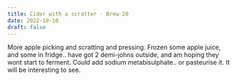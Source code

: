 ```yaml
---
title: Cider with a scratter - Brew 20 
date: 2022-10-10
draft: false 
---
```


<!-- [![pot](/images/2022-10-02/1.jpg "scratter")](/images/2022-10-02/1.jpg) -->

More apple picking and scratting and pressing. Frozen some apple juice, and some in fridge.. have got 2 demi-johns outside, and am hoping they wont start to ferment. Could add sodium metabisulphate.. or pasteurise it. It will be interesting to see.





